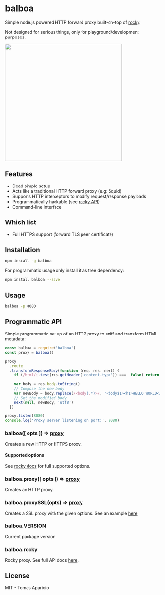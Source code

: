 # balboa

Simple node.js powered HTTP forward proxy built-on-top of [rocky](https://github.com/h2non/rocky).

Not designed for serious things, only for playground/development purposes.

<img src="http://cdn2.hubspot.net/hub/26878/file-13610973-png/images/forward_proxy-3.png" width="380" />

## Features

- Dead simple setup
- Acts like a traditional HTTP forward proxy (e.g: Squid)
- Supports HTTP interceptors to modify request/response payloads
- Programmatically hackable (see [rocky API](https://github.com/h2non/rocky#programmatic-api))
- Command-line interface

## Whish list

- Full HTTPS support (forward TLS peer certificate)

## Installation

```bash
npm install -g balboa
```

For programmatic usage only install it as tree dependency:
```bash
npm install balboa --save
```

## Usage

```bash
balboa -p 8080
```

## Programmatic API

Simple programmatic set up of an HTTP proxy to sniff and transform HTML metadata:
```js
const balboa = require('balboa')
const proxy = balboa()

proxy
  .route
  .transformResponseBody(function (req, res, next) {
    if (/html/i.test(res.getHeader('content-type')) ===  false) return next()

    var body = res.body.toString()
    // Compose the new body
    var newBody = body.replace(/<body(.*)>/, '<body$1><h1>HELLO WORLD</h1>')
    // Set the modified body
    next(null, newBody, 'utf8')
  })

proxy.listen(8080)
console.log('Proxy server listening on port:', 8080)
```

### balboa([ opts ]) => [proxy](#balboarocky)

Creates a new HTTP or HTTPS proxy.

#### Supported options

See [rocky docs](https://github.com/h2non/rocky#configuration) for full supported options.

### balboa.proxy([ opts ]) => [proxy](#balboarocky)

Creates an HTTP proxy.

### balboa.proxySSL(opts) => [proxy](#balboarocky)

Creates a SSL proxy with the given options.
See an example [here](https://github.com/h2non/balboa/blob/master/examples/https.js).

### balboa.VERSION

Current package version

### balboa.rocky

Rocky proxy. See full API docs [here](https://github.com/h2non/rocky#rocky-options-).

## License

MIT - Tomas Aparicio
